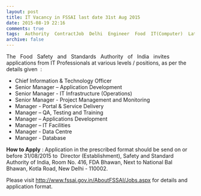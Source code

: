 ```yaml
---
layout: post
title: IT Vacancy in FSSAI last date 31st Aug 2015   
date: 2015-08-19 22:16
comments: true
tags:  Authority  ContractJob  Delhi  Engineer  Food  IT(Computer)  Latest  Manager  MCA 
archive: false
---
```

The   Food   Safety   and   Standards   Authority   of   India   invites applications from IT Professionals at various levels / positions, as per the details given  :

- Chief Information & Technology Officer 
- Senior Manager – Application Development
- Senior Manager - IT Infrastructure (Operations) 
- Senior Manager - Project Management and Monitoring 
- Manager - Portal & Service Delivery
- Manager – QA, Testing and Training
- Manager – Applications Development
- Manager – IT Facilities
- Manager - Data Centre
- Manager - Database 

**How to Apply** : Application in the prescribed format should be send on or before 31/08/2015 to  Director (Establishment), Safety and Standard Authority of India, Room No. 416, FDA Bhawan, Next to National Bal Bhawan, Kotla Road, New Delhi - 110002. 

Please visit <http://www.fssai.gov.in/AboutFSSAI/Jobs.aspx> for details and application format.






